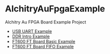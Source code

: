 # AlchitryAuFpgaExample
Alchitry Au FPGA Board Example Project

* [USB UART Example](UART/README.md)
* [DDR Intro Example](BasicDDR/README.md)
* [FT600 FT Board Basic Example](FtBasicWrite/README.md)
* [FT600 FT Board FIFO Example](FtFIFOWrite/README.md)
